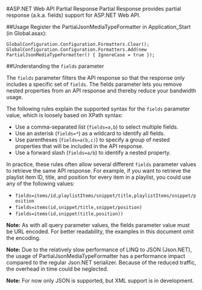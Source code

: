 #ASP.NET Web API Partial Response
Partial Response provides partial response (a.k.a. fields) support for ASP.NET Web API.

##Usage
Register the PartialJsonMediaTypeFormatter in Application_Start (in Global.asax):

```
GlobalConfiguration.Configuration.Formatters.Clear();
GlobalConfiguration.Configuration.Formatters.Add(new PartialJsonMediaTypeFormatter() { IgnoreCase = true });
```

##Understanding the ```fields``` parameter

The ```fields``` parameter filters the API response so that the response only includes a specific set of ```fields```. The fields parameter lets you remove nested properties from an API response and thereby reduce your bandwidth usage.

The following rules explain the supported syntax for the ```fields``` parameter value, which is loosely based on XPath syntax:

* Use a comma-separated list (```fields=a,b```) to select multiple fields.
* Use an asterisk (```fields=*```) as a wildcard to identify all fields.
* Use parentheses (```fields=a(b,c)```) to specify a group of nested properties that will be included in the API response.
* Use a forward slash (```fields=a/b```) to identify a nested property.

In practice, these rules often allow several different ```fields``` parameter values to retrieve the same API response. For example, if you want to retrieve the playlist item ID, title, and position for every item in a playlist, you could use any of the following values:

* ```fields=items/id,playlistItems/snippet/title,playlistItems/snippet/position```
* ```fields=items(id,snippet/title,snippet/position)```
* ```fields=items(id,snippet(title,position))```

**Note:** As with all query parameter values, the fields parameter value must be URL encoded. For better readability, the examples in this document omit the encoding.

**Note:** Due to the relatively slow performance of LINQ to JSON (Json.NET), the usage of PartialJsonMediaTypeFormatter has a performance impact compared to the regular Json.NET serializer. Because of the reduced traffic, the overhead in time could be neglected.

**Note:** For now only JSON is supported, but XML support is in development.